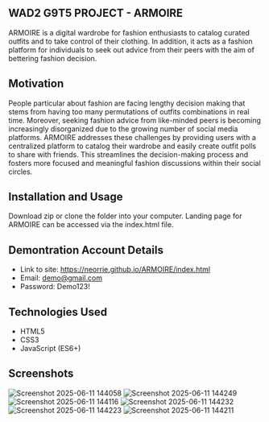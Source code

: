 ## WAD2 G9T5 PROJECT - ARMOIRE

ARMOIRE is a digital wardrobe for fashion enthusiasts to catalog curated outfits and to take control of their clothing. In addition, it acts as a fashion platform for individuals to seek out advice from their peers with the aim of bettering fashion decision.

## Motivation

People particular about fashion are facing lengthy decision making that stems from having too many permutations of outfits combinations in real time. Moreover, seeking fashion advice from like-minded peers is becoming increasingly disorganized due to the growing number of social media platforms. ARMOIRE addresses these challenges by providing users with a centralized platform to catalog their wardrobe and easily create outfit polls to share with friends. This streamlines the decision-making process and fosters more focused and meaningful fashion discussions within their social circles.

## Installation and Usage

Download zip or clone the folder into your computer. Landing page for ARMOIRE can be accessed via the index.html file.

## Demontration Account Details
- Link to site: https://neorrie.github.io/ARMOIRE/index.html
- Email: demo@gmail.com
- Password: Demo123!

## Technologies Used

- HTML5
- CSS3
- JavaScript (ES6+)

## Screenshots
![Screenshot 2025-06-11 144058](https://github.com/user-attachments/assets/661cf749-c9c4-44c3-939f-1aa37e31ea9b)
![Screenshot 2025-06-11 144249](https://github.com/user-attachments/assets/22a1d63c-8c32-49c0-aba2-c07daa3a79f2)
![Screenshot 2025-06-11 144116](https://github.com/user-attachments/assets/a3bcf694-3c8e-44f7-ba1e-8f0748843e59)
![Screenshot 2025-06-11 144232](https://github.com/user-attachments/assets/e6924548-abf6-4c4f-b0fc-a4a2d6f5c2a1)
![Screenshot 2025-06-11 144223](https://github.com/user-attachments/assets/d05f1d77-4b2c-4fa5-a57b-2c4ff6644dcb)
![Screenshot 2025-06-11 144211](https://github.com/user-attachments/assets/4e617a33-69ef-4fb7-bdc2-8692a2d5428c)



